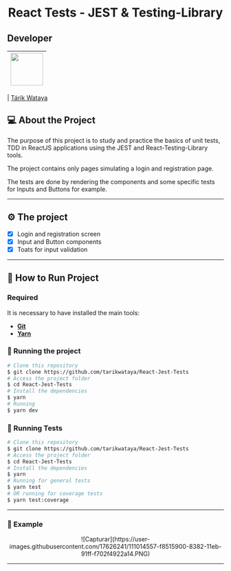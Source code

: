 <h1 align="center">
  React Tests - JEST & Testing-Library
</h1>

## Developer

| [<img src="https://avatars.githubusercontent.com/u/17626241?s=460&u=0138711ab23cca398590c107bf0eaa823f44728a&v=4" width="75px;"/>](https://github.com/tarikwataya) |
| :------------------------------------------------------------------------------------------------------------------------: |

| [Tárik Wataya](https://github.com/tarikwataya)

## 💻 About the Project

The purpose of this project is to study and practice the basics of unit tests, TDD in ReactJS applications using the JEST and React-Testing-Library tools.

The project contains only pages simulating a login and registration page.

The tests are done by rendering the components and some specific tests for Inputs and Buttons for example.

---

## ⚙️ The project

- [x] Login and registration screen
- [x] Input and Button components
- [x] Toats for input validation
---

## 🚀 How to Run Project

### Required

It is necessary to have installed the main tools:

- **[Git](https://git-scm.com)**
- **[Yarn](https://yarnpkg.com/getting-started/install)**

### 🧭 Running the project

```bash
# Clone this repository
$ git clone https://github.com/tarikwataya/React-Jest-Tests
# Access the project folder
$ cd React-Jest-Tests
# Install the dependencies
$ yarn
# Running
$ yarn dev
```

### 🧭 Running Tests

```bash
# Clone this repository
$ git clone https://github.com/tarikwataya/React-Jest-Tests
# Access the project folder
$ cd React-Jest-Tests
# Install the dependencies
$ yarn
# Running for general tests
$ yarn test
# OR running for coverage tests
$ yarn test:coverage
```

---
### 🎥️ Example
  <div align="center"  >
	  ![Capturar](https://user-images.githubusercontent.com/17626241/111014557-f8515900-8382-11eb-91ff-f702f4922a14.PNG)
  </div>

---
